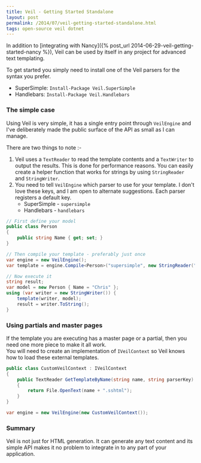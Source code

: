 ```yaml
---
title: Veil - Getting Started Standalone
layout: post
permalink: /2014/07/veil-getting-started-standalone.html
tags: open-source veil dotnet
---
```


In addition to [integrating with Nancy]({% post_url 2014-06-29-veil-getting-started-nancy %}), Veil can be used by itself in any project for advanced text templating.

To get started you simply need to install one of the Veil parsers for the syntax you prefer.

* SuperSimple: `Install-Package Veil.SuperSimple`
* Handlebars: `Install-Package Veil.Handlebars`

<!-- more -->

### The simple case

Using Veil is very simple, it has a single entry point through `VeilEngine` and I've deliberately made the public surface of the API as small as I can manage.

There are two things to note :-

1. Veil uses a `TextReader` to read the template contents and a `TextWriter` to output the results. This is done for performance reasons. You can easily create a helper function that works for strings by using `StringReader` and `StringWriter`.
2. You need to tell `VeilEngine` which parser to use for your template. I don't love these keys, and I am open to alternate suggestions. Each parser registers a default key.
    * SuperSimple - `supersimple`
    * Handlebars - `handlebars`


````csharp
// First define your model
public class Person
{
    public string Name { get; set; }
}

// Then compile your template - preferably just once
var engine = new VeilEngine();
var template = engine.Compile<Person>("supersimple", new StringReader("Hello @Model.Name"));

// Now execute it
string result;
var model = new Person { Name = "Chris" };
using (var writer = new StringWriter()) {
    template(writer, model);
    result = writer.ToString();
}
````

### Using partials and master pages

If the template you are executing has a master page or a partial, then you need one more piece to make it all work.  
You will need to create an implementation of `IVeilContext` so Veil knows how to load these external templates.

````csharp
public class CustomVeilContext : IVeilContext
{
    public TextReader GetTemplateByName(string name, string parserKey)
    {
        return File.OpenText(name + ".sshtml");
    }
}

var engine = new VeilEngine(new CustomVeilContext());
````

### Summary
Veil is not just for HTML generation. It can generate any text content and its simple API makes it no problem to integrate in to any part of your application.


